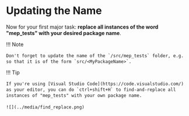 # Updating the Name

Now for your first major task: **replace all instances of the word "mep_tests" with your desired package name**.

!!! Note

    Don't forget to update the name of the `/src/mep_tests` folder, e.g. so that it is of the form `src/<MyPackageName>`.

!!! Tip

    If you're using [Visual Studio Code](https://code.visualstudio.com/) as your editor, you can do `ctrl+shift+H` to find-and-replace all instances of "mep_tests" with your own package name.

    ![](../media/find_replace.png)
